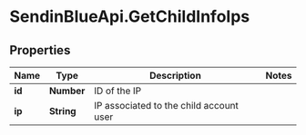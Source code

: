 # SendinBlueApi.GetChildInfoIps

## Properties
Name | Type | Description | Notes
------------ | ------------- | ------------- | -------------
**id** | **Number** | ID of the IP | 
**ip** | **String** | IP associated to the child account user | 


